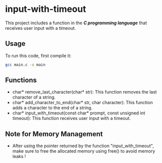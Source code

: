 # input-with-timeout
This project includes a function in the ***C programming language*** that receives user input with a timeout.

## Usage

To run this code, first compile it:

```bash
gcc main.c -o main
```

## Functions

- char* remove_last_character(char* str): This function removes the last character of a string.
- char* add_character_to_end(char* str, char character): This function adds a character to the end of a string.
- char* input_with_timeout(const char* prompt, const unsigned int timeout): This function receives user input with a timeout.

## Note for Memory Management
- After using the pointer returned by the function "input_with_timeout", make sure to free the allocated memory using free() to avoid memory leaks !
